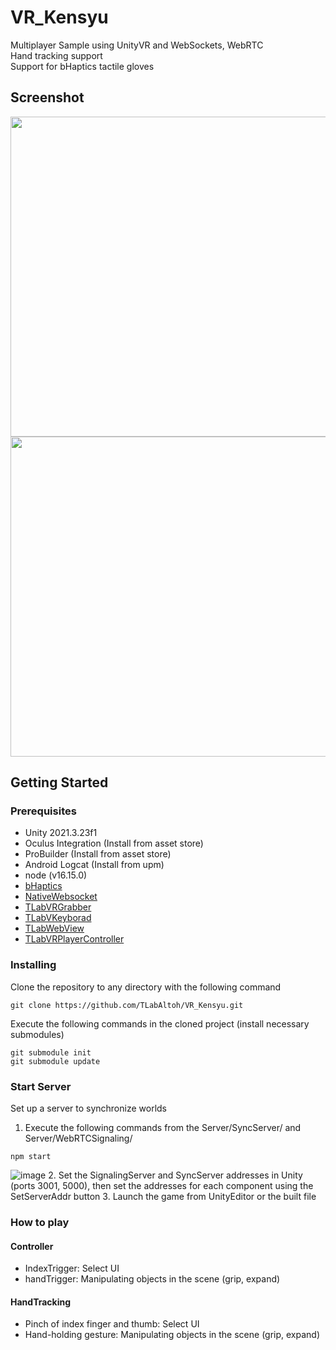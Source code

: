 # VR_Kensyu
Multiplayer Sample using UnityVR and WebSockets, WebRTC  
Hand tracking support  
Support for bHaptics tactile gloves  

## Screenshot
<img src="https://user-images.githubusercontent.com/121733943/235363804-01b50f49-674e-40d4-a11e-39ed3ced5600.gif" width="512" height="512">  
<img src="https://github.com/TLabAltoh/VR_Kensyu/assets/121733943/73a9d223-436b-489b-9d47-78a38f38c70f" width="512" height="512">

## Getting Started

### Prerequisites
- Unity 2021.3.23f1  
- Oculus Integration (Install from asset store)  
- ProBuilder (Install from asset store)  
- Android Logcat (Install from upm)  
- node (v16.15.0)  
- [bHaptics](https://assetstore.unity.com/packages/tools/integration/bhaptics-haptic-plugin-76647)
- [NativeWebsocket](https://github.com/endel/NativeWebSocket)
- [TLabVRGrabber](https://github.com/TLabAltoh/TLabVRGrabber)
- [TLabVKeyborad](https://github.com/TLabAltoh/TLabVKeyborad)
- [TLabWebView](https://github.com/TLabAltoh/TLabWebView)
- [TLabVRPlayerController](https://github.com/TLabAltoh/TLabVRPlayerController)

### Installing
Clone the repository to any directory with the following command  
```
git clone https://github.com/TLabAltoh/VR_Kensyu.git
```
Execute the following commands in the cloned project (install necessary submodules)

```
git submodule init
git submodule update
```

### Start Server
Set up a server to synchronize worlds
1. Execute the following commands from the Server/SyncServer/ and Server/WebRTCSignaling/
```
npm start
```
![image](https://github.com/TLabAltoh/VR_Kensyu/assets/121733943/41132a00-540c-4833-8b60-99348667f5cc)
2. Set the SignalingServer and SyncServer addresses in Unity (ports 3001, 5000), then set the addresses for each component using the SetServerAddr button
3. Launch the game from UnityEditor or the built file

### How to play
#### Controller
- IndexTrigger: Select UI
- handTrigger: Manipulating objects in the scene (grip, expand)
#### HandTracking
- Pinch of index finger and thumb: Select UI
- Hand-holding gesture: Manipulating objects in the scene (grip, expand)
